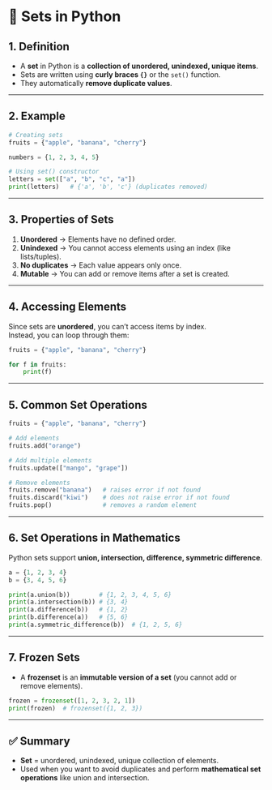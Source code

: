 # 📘 Sets in Python

## 1. Definition
- A **set** in Python is a **collection of unordered, unindexed, unique items**.  
- Sets are written using **curly braces `{}`** or the `set()` function.  
- They automatically **remove duplicate values**.  

---

## 2. Example
```python
# Creating sets
fruits = {"apple", "banana", "cherry"}

numbers = {1, 2, 3, 4, 5}

# Using set() constructor
letters = set(["a", "b", "c", "a"])
print(letters)   # {'a', 'b', 'c'} (duplicates removed)
```

---

## 3. Properties of Sets
1. **Unordered** → Elements have no defined order.  
2. **Unindexed** → You cannot access elements using an index (like lists/tuples).  
3. **No duplicates** → Each value appears only once.  
4. **Mutable** → You can add or remove items after a set is created.  

---

## 4. Accessing Elements
Since sets are **unordered**, you can’t access items by index.  
Instead, you can loop through them:

```python
fruits = {"apple", "banana", "cherry"}

for f in fruits:
    print(f)
```

---

## 5. Common Set Operations
```python
fruits = {"apple", "banana", "cherry"}

# Add elements
fruits.add("orange")

# Add multiple elements
fruits.update(["mango", "grape"])

# Remove elements
fruits.remove("banana")   # raises error if not found
fruits.discard("kiwi")    # does not raise error if not found
fruits.pop()              # removes a random element
```

---

## 6. Set Operations in Mathematics
Python sets support **union, intersection, difference, symmetric difference**.

```python
a = {1, 2, 3, 4}
b = {3, 4, 5, 6}

print(a.union(b))        # {1, 2, 3, 4, 5, 6}
print(a.intersection(b)) # {3, 4}
print(a.difference(b))   # {1, 2}
print(b.difference(a))   # {5, 6}
print(a.symmetric_difference(b))  # {1, 2, 5, 6}
```

---

## 7. Frozen Sets
- A **frozenset** is an **immutable version of a set** (you cannot add or remove elements).  

```python
frozen = frozenset([1, 2, 3, 2, 1])
print(frozen)  # frozenset({1, 2, 3})
```

---

## ✅ Summary
- **Set** = unordered, unindexed, unique collection of elements.  
- Used when you want to avoid duplicates and perform **mathematical set operations** like union and intersection.  
